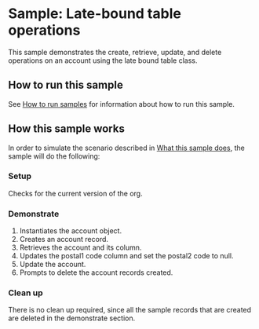 # Sample: Late-bound table operations

This sample demonstrates the create, retrieve, update, and delete operations on an account using the late bound table class.

## How to run this sample

See [How to run samples](https://github.com/microsoft/PowerApps-Samples/blob/master/cds/README.md) for information about how to run this sample.

## How this sample works

In order to simulate the scenario described in [What this sample does](#what-this-sample-does), the sample will do the following:

### Setup

Checks for the current version of the org.

### Demonstrate

1. Instantiates the account object.
1. Creates an account record.
1. Retrieves the account and its column.
1. Updates the postal1 code column and set the postal2 code to null.
1. Update the account. 
1. Prompts to delete the account records created.

### Clean up

There is no clean up required, since all the sample records that are created are deleted in the demonstrate section.
